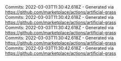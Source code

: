 Commits: 2022-03-03T11:30:42.618Z - Generated via https://github.com/marketplace/actions/artificial-grass
<br>
Commits: 2022-03-03T11:30:42.618Z - Generated via https://github.com/marketplace/actions/artificial-grass
<br>
Commits: 2022-03-03T11:30:42.618Z - Generated via https://github.com/marketplace/actions/artificial-grass
<br>
Commits: 2022-03-03T11:30:42.618Z - Generated via https://github.com/marketplace/actions/artificial-grass
<br>
Commits: 2022-03-03T11:30:42.618Z - Generated via https://github.com/marketplace/actions/artificial-grass
<br>
